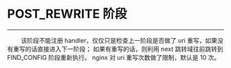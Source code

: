 # POST_REWRITE 阶段
***

&emsp;&emsp;
该阶段不能注册 handler，仅仅只是检查上一阶段是否做了 uri 重写，如果没有重写的话直接进入下一阶段；
如果有重写的话，则利用 next 跳转域往前跳转到 FIND_CONFIG 阶段重新执行。
nginx 对 uri 重写次数做了限制，默认是 10 次。